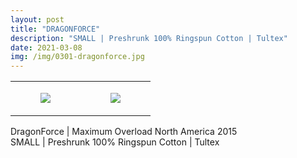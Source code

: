 ```yaml
---
layout: post
title: "DRAGONFORCE"
description: "SMALL | Preshrunk 100% Ringspun Cotton | Tultex"
date: 2021-03-08
img: /img/0301-dragonforce.jpg
---
```




<table style="width:100%;"><tr><td style="vertical-align:top;">
      <figure class="tmblr-full" data-orig-height="2048" data-orig-width="1365" data-orig-src="https://concertshirts.netlify.app/shirts/0301/0301-01.jpg"><img src="https://64.media.tumblr.com/8062cf2dafe3bd4787476d1e0bd88687/e38965b66d0fd566-5d/s540x810/c69a02db106a5b1c6c1cada826716448f874d82c.jpg" data-orig-height="2048" data-orig-width="1365" data-orig-src="https://concertshirts.netlify.app/shirts/0301/0301-01.jpg"/></figure></td>
    <td style="vertical-align:top;">
      <figure class="tmblr-full" data-orig-height="2048" data-orig-width="1365" data-orig-src="https://concertshirts.netlify.app/shirts/0301/0301-02.jpg"><img src="https://64.media.tumblr.com/50b60ea19c804a5e67832370e7b9b348/e38965b66d0fd566-eb/s540x810/acba8659dfa53a43bc2f91859274fcd286b6a1d7.jpg" data-orig-height="2048" data-orig-width="1365" data-orig-src="https://concertshirts.netlify.app/shirts/0301/0301-02.jpg"/></figure></td>
  </tr></table><p>
  DragonForce | Maximum Overload North America 2015<br/>SMALL | Preshrunk 100% Ringspun Cotton | Tultex
</p>
